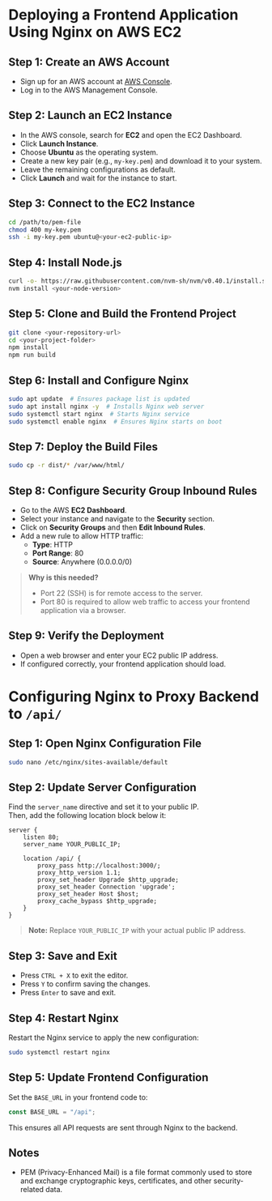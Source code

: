 # Deploying a Frontend Application Using Nginx on AWS EC2

## Step 1: Create an AWS Account

- Sign up for an AWS account at [AWS Console](https://aws.amazon.com/).
- Log in to the AWS Management Console.

## Step 2: Launch an EC2 Instance

- In the AWS console, search for **EC2** and open the EC2 Dashboard.
- Click **Launch Instance**.
- Choose **Ubuntu** as the operating system.
- Create a new key pair (e.g., `my-key.pem`) and download it to your system.
- Leave the remaining configurations as default.
- Click **Launch** and wait for the instance to start.

## Step 3: Connect to the EC2 Instance

```sh
cd /path/to/pem-file
chmod 400 my-key.pem
ssh -i my-key.pem ubuntu@<your-ec2-public-ip>
```

## Step 4: Install Node.js

```sh
curl -o- https://raw.githubusercontent.com/nvm-sh/nvm/v0.40.1/install.sh | bash
nvm install <your-node-version>
```

## Step 5: Clone and Build the Frontend Project

```sh
git clone <your-repository-url>
cd <your-project-folder>
npm install
npm run build
```

## Step 6: Install and Configure Nginx

```sh
sudo apt update  # Ensures package list is updated
sudo apt install nginx -y  # Installs Nginx web server
sudo systemctl start nginx  # Starts Nginx service
sudo systemctl enable nginx  # Ensures Nginx starts on boot
```

## Step 7: Deploy the Build Files

```sh
sudo cp -r dist/* /var/www/html/
```

## Step 8: Configure Security Group Inbound Rules

- Go to the AWS **EC2 Dashboard**.
- Select your instance and navigate to the **Security** section.
- Click on **Security Groups** and then **Edit Inbound Rules**.
- Add a new rule to allow HTTP traffic:
  - **Type**: HTTP
  - **Port Range**: 80
  - **Source**: Anywhere (0.0.0.0/0)

> **Why is this needed?**
>
> - Port 22 (SSH) is for remote access to the server.
> - Port 80 is required to allow web traffic to access your frontend application via a browser.

## Step 9: Verify the Deployment

- Open a web browser and enter your EC2 public IP address.
- If configured correctly, your frontend application should load.

# Configuring Nginx to Proxy Backend to `/api/`

## Step 1: Open Nginx Configuration File

```sh
sudo nano /etc/nginx/sites-available/default
```

## Step 2: Update Server Configuration

Find the `server_name` directive and set it to your public IP.  
Then, add the following location block below it:

```nginx
server {
    listen 80;
    server_name YOUR_PUBLIC_IP;

    location /api/ {
        proxy_pass http://localhost:3000/;
        proxy_http_version 1.1;
        proxy_set_header Upgrade $http_upgrade;
        proxy_set_header Connection 'upgrade';
        proxy_set_header Host $host;
        proxy_cache_bypass $http_upgrade;
    }
}
```

> **Note:** Replace `YOUR_PUBLIC_IP` with your actual public IP address.

## Step 3: Save and Exit

- Press `CTRL + X` to exit the editor.
- Press `Y` to confirm saving the changes.
- Press `Enter` to save and exit.

## Step 4: Restart Nginx

Restart the Nginx service to apply the new configuration:

```sh
sudo systemctl restart nginx
```

## Step 5: Update Frontend Configuration

Set the `BASE_URL` in your frontend code to:

```js
const BASE_URL = "/api";
```

This ensures all API requests are sent through Nginx to the backend.

## Notes

- PEM (Privacy-Enhanced Mail) is a file format commonly used to store and exchange cryptographic keys, certificates, and other security-related data.
